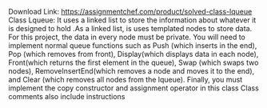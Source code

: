 Download Link: https://assignmentchef.com/product/solved-class-lqueue
<br>
Class Lqueue: It uses a linked list to store the information about whatever it is designed to hold .As a linked list, is uses templated nodes to store data. For this project, the data in every node must be private. You will need to implement normal queue functions such as Push (which inserts in the end), Pop (which removes from front), Display(which displays data in each node), Front(which returns the first element in the queue), Swap (which swaps two nodes), RemoveInsertEnd(which removes a node and moves it to the end), and Clear (which removes all nodes from the lqueue). Finally, you must implement the copy constructor and assignment operator in this class Class comments also include instructions